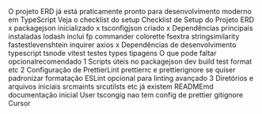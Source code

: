  O projeto ERD já está praticamente pronto para desenvolvimento moderno em TypeScript
Veja o checklist do setup
 Checklist de Setup do Projeto ERD
 x packagejson inicializado
 x tsconfigjson criado
 x Dependências principais instaladas
 lodash inclui fp
 commander
 colorette
 fsextra
 stringsimilarity
 fastestlevenshtein
 inquirer
 axios
 x Dependências de desenvolvimento
 typescript tsnode
 vitest testes
 types tipagens
 O que pode faltar opcionalrecomendado
1 Scripts úteis no packagejson
 dev build test format etc
2 Configuração de PrettierLint
 prettierrc e prettierignore se quiser padronizar formatação
 ESLint opcional para linting avançado
3 Diretórios e arquivos iniciais
 srcmaints srcutilsts etc já existem
 READMEmd documentação inicial
User
tscongig nao tem config de prettier gitignore
Cursor